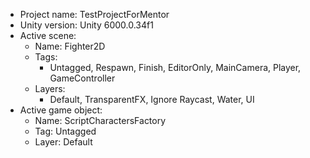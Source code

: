 <!-- UNITY CODE ASSIST INSTRUCTIONS START -->
- Project name: TestProjectForMentor
- Unity version: Unity 6000.0.34f1
- Active scene:
  - Name: Fighter2D
  - Tags:
    - Untagged, Respawn, Finish, EditorOnly, MainCamera, Player, GameController
  - Layers:
    - Default, TransparentFX, Ignore Raycast, Water, UI
- Active game object:
  - Name: ScriptCharactersFactory
  - Tag: Untagged
  - Layer: Default
<!-- UNITY CODE ASSIST INSTRUCTIONS END -->